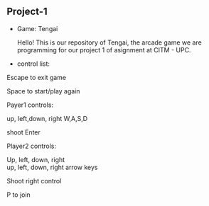## Project-1

* Game: Tengai

  Hello! This is our repository of Tengai, the arcade game we are programming for our project 1 of asignment at CITM - UPC.



* control list:

 Escape to exit game
 
 Space to start/play again

 Payer1 controls:
 
 up, left,down, right  W,A,S,D
 
 shoot Enter

 Player2 controls:

 Up, left, down, right     
up, left, down, right arrow keys

 Shoot  right control
 
P to join


